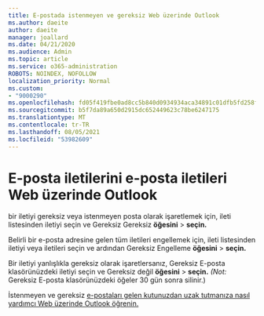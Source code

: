 ```yaml
---
title: E-postada istenmeyen ve gereksiz Web üzerinde Outlook
ms.author: daeite
author: daeite
manager: joallard
ms.date: 04/21/2020
ms.audience: Admin
ms.topic: article
ms.service: o365-administration
ROBOTS: NOINDEX, NOFOLLOW
localization_priority: Normal
ms.custom:
- "9000290"
ms.openlocfilehash: fd05f419fbe0ad8cc5b840d0934934aca34891c01dfb5fd258f9deba3e63ec0f
ms.sourcegitcommit: b5f7da89a650d2915dc652449623c78be6247175
ms.translationtype: MT
ms.contentlocale: tr-TR
ms.lasthandoff: 08/05/2021
ms.locfileid: "53982609"
---
```

# <a name="mark-email-messages-as-junk-in-outlook-on-the-web"></a>E-posta iletilerini e-posta iletileri Web üzerinde Outlook

bir iletiyi gereksiz veya istenmeyen posta olarak işaretlemek için, ileti listesinden iletiyi seçin ve Gereksiz Gereksiz **öğesini**  >  **seçin.**

Belirli bir e-posta adresine gelen tüm iletileri engellemek için, ileti listesinden iletiyi veya iletileri seçin ve ardından Gereksiz Engelleme **öğesini**  >  **seçin.**

Bir iletiyi yanlışlıkla gereksiz olarak işaretlersanız, Gereksiz E-posta klasörünüzdeki iletiyi seçin ve Gereksiz değil **öğesini**  >  **seçin.** *(Not:* Gereksiz E-posta klasörünüzdeki öğeler 30 gün sonra silinir.)

İstenmeyen ve gereksiz [e-postaları gelen kutunuzdan uzak tutmanıza nasıl yardımcı Web üzerinde Outlook öğrenin.](https://support.office.com/article/db786e79-54e2-40cc-904f-d89d57b7f41d)